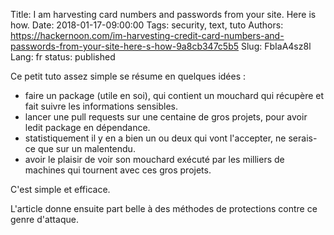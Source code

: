 Title: I am harvesting card numbers and passwords from your site. Here is how.
Date: 2018-01-17-09:00:00
Tags: security, text, tuto
Authors: https://hackernoon.com/im-harvesting-credit-card-numbers-and-passwords-from-your-site-here-s-how-9a8cb347c5b5
Slug: FbIaA4sz8l
Lang: fr
status: published

Ce petit tuto assez simple se résume en quelques idées :

- faire un package (utile en soi), qui contient un mouchard qui récupère et fait suivre les informations sensibles.
- lancer une pull requests sur une centaine de gros projets, pour avoir ledit package en dépendance.
- statistiquement il y en a bien un ou deux qui vont l'accepter, ne serais-ce que sur un malentendu.
- avoir le plaisir de voir son mouchard exécuté par les milliers de machines qui tournent avec ces gros projets.

C'est simple et efficace.

L'article donne ensuite part belle à des méthodes de protections contre ce genre d'attaque.
